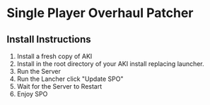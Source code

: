 # Single Player Overhaul Patcher

## Install Instructions
1. Install a fresh copy of AKI
2. Install in the root directory of your AKI install replacing launcher.
3. Run the Server
4. Run the Lancher click "Update SPO"
5. Wait for the Server to Restart
6. Enjoy SPO
